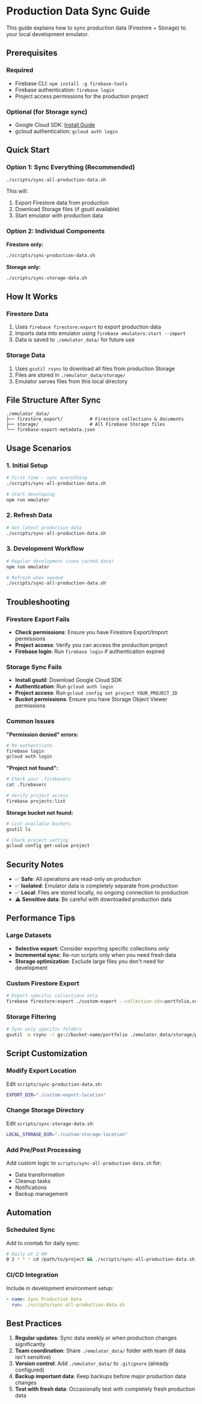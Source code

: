 # Production Data Sync Guide

This guide explains how to sync production data (Firestore + Storage) to your local development emulator.

## Prerequisites

### Required
- Firebase CLI: `npm install -g firebase-tools`
- Firebase authentication: `firebase login`
- Project access permissions for the production project

### Optional (for Storage sync)
- Google Cloud SDK: [Install Guide](https://cloud.google.com/sdk/docs/install)
- gcloud authentication: `gcloud auth login`

## Quick Start

### Option 1: Sync Everything (Recommended)
```bash
./scripts/sync-all-production-data.sh
```

This will:
1. Export Firestore data from production
2. Download Storage files (if gsutil available)
3. Start emulator with production data

### Option 2: Individual Components

**Firestore only:**
```bash
./scripts/sync-production-data.sh
```

**Storage only:**
```bash
./scripts/sync-storage-data.sh
```

## How It Works

### Firestore Data
1. Uses `firebase firestore:export` to export production data
2. Imports data into emulator using `firebase emulators:start --import`
3. Data is saved to `./emulator_data/` for future use

### Storage Data
1. Uses `gsutil rsync` to download all files from production Storage
2. Files are stored in `./emulator_data/storage/`
3. Emulator serves files from this local directory

## File Structure After Sync

```
./emulator_data/
├── firestore_export/          # Firestore collections & documents
├── storage/                   # All Firebase Storage files
└── firebase-export-metadata.json
```

## Usage Scenarios

### 1. Initial Setup
```bash
# First time - sync everything
./scripts/sync-all-production-data.sh

# Start developing
npm run emulator
```

### 2. Refresh Data
```bash
# Get latest production data
./scripts/sync-all-production-data.sh
```

### 3. Development Workflow
```bash
# Regular development (uses cached data)
npm run emulator

# Refresh when needed
./scripts/sync-all-production-data.sh
```

## Troubleshooting

### Firestore Export Fails
- **Check permissions**: Ensure you have Firestore Export/Import permissions
- **Project access**: Verify you can access the production project
- **Firebase login**: Run `firebase login` if authentication expired

### Storage Sync Fails
- **Install gsutil**: Download Google Cloud SDK
- **Authentication**: Run `gcloud auth login`
- **Project access**: Run `gcloud config set project YOUR_PROJECT_ID`
- **Bucket permissions**: Ensure you have Storage Object Viewer permissions

### Common Issues

**"Permission denied" errors:**
```bash
# Re-authenticate
firebase login
gcloud auth login
```

**"Project not found":**
```bash
# Check your .firebaserc
cat .firebaserc

# Verify project access
firebase projects:list
```

**Storage bucket not found:**
```bash
# List available buckets
gsutil ls

# Check project setting
gcloud config get-value project
```

## Security Notes

- ✅ **Safe**: All operations are read-only on production
- ✅ **Isolated**: Emulator data is completely separate from production
- ✅ **Local**: Files are stored locally, no ongoing connection to production
- ⚠️ **Sensitive data**: Be careful with downloaded production data

## Performance Tips

### Large Datasets
- **Selective export**: Consider exporting specific collections only
- **Incremental sync**: Re-run scripts only when you need fresh data
- **Storage optimization**: Exclude large files you don't need for development

### Custom Firestore Export
```bash
# Export specific collections only
firebase firestore:export ./custom-export --collection-ids=portfolio,settings
```

### Storage Filtering
```bash
# Sync only specific folders
gsutil -m rsync -r gs://bucket-name/portfolio ./emulator_data/storage/portfolio
```

## Script Customization

### Modify Export Location
Edit `scripts/sync-production-data.sh`:
```bash
EXPORT_DIR="./custom-export-location"
```

### Change Storage Directory
Edit `scripts/sync-storage-data.sh`:
```bash
LOCAL_STORAGE_DIR="./custom-storage-location"
```

### Add Pre/Post Processing
Add custom logic to `scripts/sync-all-production-data.sh` for:
- Data transformation
- Cleanup tasks
- Notifications
- Backup management

## Automation

### Scheduled Sync
Add to crontab for daily sync:
```bash
# Daily at 2 AM
0 2 * * * cd /path/to/project && ./scripts/sync-all-production-data.sh
```

### CI/CD Integration
Include in development environment setup:
```yaml
- name: Sync Production Data
  run: ./scripts/sync-all-production-data.sh
```

## Best Practices

1. **Regular updates**: Sync data weekly or when production changes significantly
2. **Team coordination**: Share `./emulator_data/` folder with team (if data isn't sensitive)
3. **Version control**: Add `./emulator_data/` to `.gitignore` (already configured)
4. **Backup important data**: Keep backups before major production data changes
5. **Test with fresh data**: Occasionally test with completely fresh production data